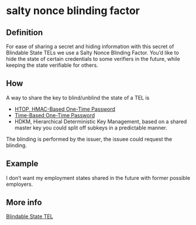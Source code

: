 # salty nonce blinding factor
## Definition
For ease of sharing a secret and hiding information with this secret of Blindable State TELs we use a Salty Nonce Blinding Factor. You’d like to hide the state of certain credentials to some verifiers in the future, while keeping the state verifiable for others.

## How
A way to share the key to blind/unblind the state of a TEL is
- [HTOP, HMAC-Based One-Time Password](https://datatracker.ietf.org/doc/html/rfc6238)
- [Time-Based One-Time Password](https://datatracker.ietf.org/doc/html/rfc6238)
- HDKM, Hierarchical Deterministic Key Management, based on a shared master key you could split off subkeys in a predictable manner.

The blinding is performed by the issuer, the issuee could request the blinding.

## Example
I don’t want my employment states shared in the future with former possible employers.

## More info
[Blindable State TEL](https://github.com/trustoverip/tswg-acdc-specification/blob/main/draft-ssmith-acdc.md#blindable-state-tel)